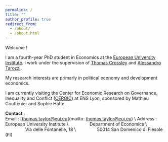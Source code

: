 ```yaml
---
permalink: /
title: ""
author_profile: true
redirect_from: 
  - /about/
  - /about.html
---
```

Welcome !

I am a fourth-year PhD student in Economics at the [European University Institute][eui_link]. I work under the supervision of [Thomas Crossley][crossley_link] and [Alessandro Tarozzi][tarozzi_link]. 

My research interests are primarly in political economy and development economics. 

I am currently visiting the Center for Economic Research on Governance, Inequality and Conflict ([CERGIC][cergic_link]) at ENS Lyon, sponsored by Mathieu Couttenier and Sophie Hatte.

**Contact** :  
Email : [thomas.taylor@eui.eu](mailto: thomas.taylor@eui.eu) \\
Address : European University Institute \\
&nbsp;&nbsp;&nbsp;&nbsp;&nbsp;&nbsp;&nbsp;&nbsp;&nbsp;&nbsp;&nbsp;&nbsp;&nbsp;&nbsp;&nbsp; Department of Economics \\
&nbsp;&nbsp;&nbsp;&nbsp;&nbsp;&nbsp;&nbsp;&nbsp;&nbsp;&nbsp;&nbsp;&nbsp;&nbsp;&nbsp;&nbsp; Via delle Fontanelle, 18 \\
&nbsp;&nbsp;&nbsp;&nbsp;&nbsp;&nbsp;&nbsp;&nbsp;&nbsp;&nbsp;&nbsp;&nbsp;&nbsp;&nbsp;&nbsp; 50014 San Domenico di Fiesole (FI)


[eui_link]: https://eui.eu/economics
[tarozzi_link]: https://sites.google.com/site/alessandrotarozzi/home
[crossley_link]: https://sites.google.com/site/tfcrossley/
[cergic_link]: https://www.cergic-lyon.fr/
